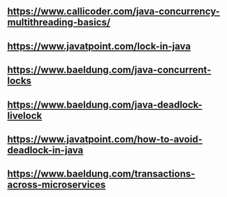 ## https://www.callicoder.com/java-concurrency-multithreading-basics/
## https://www.javatpoint.com/lock-in-java
## https://www.baeldung.com/java-concurrent-locks
## https://www.baeldung.com/java-deadlock-livelock
## https://www.javatpoint.com/how-to-avoid-deadlock-in-java
## https://www.baeldung.com/transactions-across-microservices
